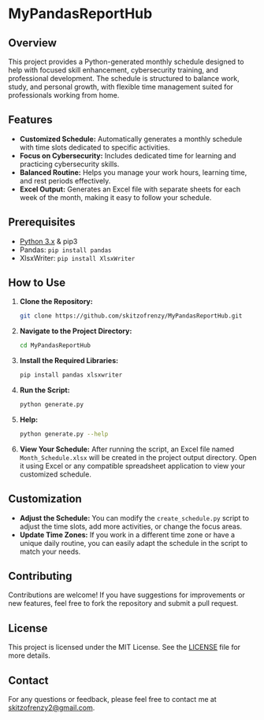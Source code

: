 # MyPandasReportHub

## Overview
This project provides a Python-generated monthly schedule designed to help with focused skill enhancement, cybersecurity training, and professional development. The schedule is structured to balance work, study, and personal growth, with flexible time management suited for professionals working from home.

## Features
- **Customized Schedule:** Automatically generates a monthly schedule with time slots dedicated to specific activities.
- **Focus on Cybersecurity:** Includes dedicated time for learning and practicing cybersecurity skills.
- **Balanced Routine:** Helps you manage your work hours, learning time, and rest periods effectively.
- **Excel Output:** Generates an Excel file with separate sheets for each week of the month, making it easy to follow your schedule.

## Prerequisites
-  [Python 3.x](https://www.python.org/) & pip3
- Pandas: `pip install pandas`
- XlsxWriter: `pip install XlsxWriter`

## How to Use

1. **Clone the Repository:**
   ```bash
   git clone https://github.com/skitzofrenzy/MyPandasReportHub.git
2. **Navigate to the Project Directory:**
   ```bash
   cd MyPandasReportHub
3. **Install the Required Libraries:**
   ```bash
   pip install pandas xlsxwriter
4. **Run the Script:**
   ```bash
   python generate.py
5. **Help:**
   ```bash
   python generate.py --help
6. **View Your Schedule:**
   After running the script, an Excel file named `Month_Schedule.xlsx` will be created in the project output directory. Open it using Excel or any compatible spreadsheet application to view your customized schedule.

## Customization

- **Adjust the Schedule:** You can modify the `create_schedule.py` script to adjust the time slots, add more activities, or change the focus areas.
- **Update Time Zones:** If you work in a different time zone or have a unique daily routine, you can easily adapt the schedule in the script to match your needs.

## Contributing
Contributions are welcome! If you have suggestions for improvements or new features, feel free to fork the repository and submit a pull request.

## License
This project is licensed under the MIT License. See the [LICENSE](LICENSE) file for more details.

## Contact
For any questions or feedback, please feel free to contact me at skitzofrenzy2@gmail.com.

